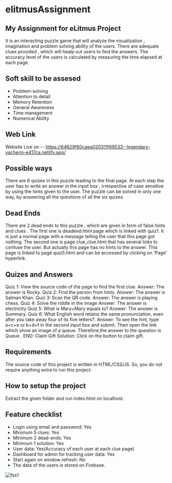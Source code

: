 # elitmusAssignment

## My Assignment for eLitmus Project
It is an interacting puzzle game that will analyze the visualization , imagination and problem solving ability of the users. 
There are adequate clues provided , which will healp out users to find the answers. The accuracy level of the users is calculated by measuring the time elapsed 
at each page.

## Soft skill to be assesed
- Problem-solving
- Attention to detail
- Memory Retention 
- General Awareness
- Time management
- Numerical Ability


## Web Link
 Website Live on -- 
https://64629f60caea020311f69533--legendary-vacherin-e417ca.netlify.app/


## Possible ways
There are 6 quizes in this puzzle leading to the final page. At each step the user has to write an answer in the input box , irrespective of case sensitive by using the hints given to the user. The puzzle can be solved in only one way, by answering all the questions of all the six quizes.

## Dead Ends 
There are 2 dead ends to this puzzle , which are given in form of false hints and clues .
The first one is deadend.html page which is linked with quiz1. It is just a normal page with a message telling the user that this page got nothing.
The second one is page clue_clue.html that has several links to confuse the user. But actually this page has no hints to the answer. This page is linked to page quiz5.html and can be accessed by clicking on 'Page' hyperlink.


## Quizes and Answers
Quiz 1: View the source code of the page to find the first clue.
Answer: The answer is Rocky.
Quiz 2: Find the person from hints.
Answer: The answer is Salman Khan.
Quiz 3: Scan the QR code.
Answer: The answer is playing chess.
Quiz 4: Solve the riddle in the image
Answer: The answer is electricity
Quiz 5: What is Mary+Mary equals to?
Answer: The answer is Summary.
Quiz 6: What English word retains the same pronunciation, even after you take away four of its five letters?.
Answer: To see the hint, type a+c+e or b+d+f in the second input box and submit. Then open the link which show an image of a queue. Therefore,the answer to the question 
is Queue .
END: Claim Gift
Solution: Click on the button to claim gift.

## Requirements
The source code of this project is written in HTML/CSS/JS. So, you do not require anything extra to run this project.

## How to setup the project
Extract the given folder and run index.html on localhost.

## Feature checklist
- Login using email and password: Yes
- Minimum 5 clues: Yes
- Minimum 2 dead-ends: Yes
- Minimum 1 solution: Yes
- User data: Yes(Accuracy of each user at each clue page)
- Dashboard for admin for tracking user data: Yes
- Start again on window refresh: No
- The data of the users is stored on Firebase.

![fss1](https://user-images.githubusercontent.com/91338410/232342812-27974705-8a85-465b-8723-056b7ce527c5.png)



